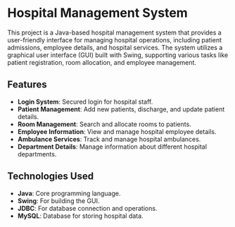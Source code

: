 # Hospital Management System

This project is a Java-based hospital management system that provides a user-friendly interface for managing hospital operations, including patient admissions, employee details, and hospital services. The system utilizes a graphical user interface (GUI) built with Swing, supporting various tasks like patient registration, room allocation, and employee management.

## Features

- **Login System**: Secured login for hospital staff.
- **Patient Management**: Add new patients, discharge, and update patient details.
- **Room Management**: Search and allocate rooms to patients.
- **Employee Information**: View and manage hospital employee details.
- **Ambulance Services**: Track and manage hospital ambulances.
- **Department Details**: Manage information about different hospital departments.

## Technologies Used

- **Java**: Core programming language.
- **Swing**: For building the GUI.
- **JDBC**: For database connection and operations.
- **MySQL**: Database for storing hospital data.

